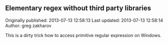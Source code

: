 ## Elementary regex without third party libraries

Originally published: 2013-07-13 12:58:13
Last updated: 2013-07-13 12:58:14
Author: greg zakharov

This is a dirty trick how to access primitive regular expression on Windows.